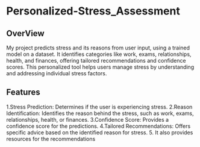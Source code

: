 # Personalized-Stress_Assessment
## OverView
My project predicts stress and its reasons from user input, using a trained model on a dataset. It identifies categories like work, exams, relationships, health, and finances, offering tailored recommendations and confidence scores. This personalized tool helps users manage stress by understanding and addressing individual stress factors.

## Features
1.Stress Prediction: Determines if the user is experiencing stress.
2.Reason Identification: Identifies the reason behind the stress, such as work, exams, relationships, health, or finances.
3.Confidence Score: Provides a confidence score for the predictions.
4.Tailored Recommendations: Offers specific advice based on the identified reason for stress.
5. It also provides resources for the recommendations
